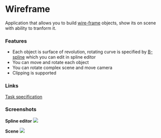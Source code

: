 # Wireframe
Application that allows you to build [wire-frame](https://en.wikipedia.org/wiki/Wire-frame_model) objects, show its on scene with ability to tranform it.

### Features
- Each object is surface of revolution, rotating curve is specified by [B-spline](https://en.wikipedia.org/wiki/B-spline) which you can edit in spline editor
 - You can move and rotate each object
 - You can rotate complex scene and move camera
 - Clipping is supported

### Links
[Task specification](http://nsucgcourse.github.io/data/Task_Wireframe_2017.pdf) 

### Screenshots

**Spline editor**
![](https://pp.userapi.com/c637717/v637717957/6c3a7/yZTXZruxvVQ.jpg) 

**Scene**
![](https://pp.userapi.com/c637717/v637717957/6c3b0/xGPJ3k_UZ9I.jpg) 